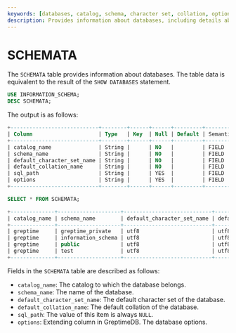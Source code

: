 ```yaml
---
keywords: [databases, catalog, schema, character set, collation, options]
description: Provides information about databases, including details about each database's catalog, schema name, default character set, collation, and options.
---
```


# SCHEMATA

The `SCHEMATA` table provides information about databases. The table data is equivalent to the result of the `SHOW DATABASES` statement.

```sql
USE INFORMATION_SCHEMA;
DESC SCHEMATA;
```

The output is as follows:

```sql
+----------------------------+--------+------+------+---------+---------------+
| Column                     | Type   | Key  | Null | Default | Semantic Type |
+----------------------------+--------+------+------+---------+---------------+
| catalog_name               | String |      | NO   |         | FIELD         |
| schema_name                | String |      | NO   |         | FIELD         |
| default_character_set_name | String |      | NO   |         | FIELD         |
| default_collation_name     | String |      | NO   |         | FIELD         |
| sql_path                   | String |      | YES  |         | FIELD         |
| options                    | String |      | YES  |         | FIELD         |
+----------------------------+--------+------+------+---------+---------------+
```

```sql
SELECT * FROM SCHEMATA;
```

```sql
+--------------+--------------------+----------------------------+------------------------+----------+-------------+
| catalog_name | schema_name        | default_character_set_name | default_collation_name | sql_path | options     |
+--------------+--------------------+----------------------------+------------------------+----------+-------------+
| greptime     | greptime_private   | utf8                       | utf8_bin               | NULL     |             |
| greptime     | information_schema | utf8                       | utf8_bin               | NULL     |             |
| greptime     | public             | utf8                       | utf8_bin               | NULL     |             |
| greptime     | test               | utf8                       | utf8_bin               | NULL     | ttl='7days' |
+--------------+--------------------+----------------------------+------------------------+----------+-------------+
```

Fields in the `SCHEMATA` table are described as follows:

- `catalog_name`: The catalog to which the database belongs.
- `schema_name`: The name of the database.
- `default_character_set_name`: The default character set of the database.
- `default_collation_name`: The default collation of the database.
- `sql_path`: The value of this item is always `NULL`.
- `options`:  Extending column in GreptimeDB. The database options.
